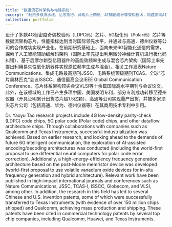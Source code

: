 ```yaml
---
title: "数据流芯片架构与电路系统"
excerpt: "利用多级流水线、乱序执行、异构片上网络、AI辅助设计等架构技术，构建面向AI和信号处理的高效芯片与硬件系统"
collection: portfolio
---
```


设计了多款4G低密度奇偶校验码（LDPC码）芯片、5G极化码（Polar码）芯片等数据流架构芯片，性能指标达到当时国际领先水平，并通过与高通、德州仪器等公司的合作成功实现产业化。在前期研究基础上，面向未来6G智能化通信的需求，探索了人工智能辅助编解码架构（国际上率先提出利用微分神经计算机进行极化码纠错）、基于后摩尔新型忆阻器件的高能效频率生成与混合芯片架构（国际上率先提出利用易失性氧化钒器件实现原位频率生成与混合）。相关工作发表Nature Communications、集成电路最高期刊JSSC、电路系统顶级期刊TCAS、全球“芯片奥林匹克”会议ISSCC、通信最高会议IEEE Global Communication Conference、芯片体系架构顶尖会议VLSI等十余篇国际高水平期刊与会议论文。此外，在该领域的工作已产生多项中国、美国发明专利，部分专利成功转移至德州仪器（开具证明累计出货芯片超1.5亿颗）、高通等公司实现量产出货，并被多家顶尖芯片公司（包括高通、华为、德州仪器等）在其商用技术专利中引用。

Dr. Yaoyu Tao research projects include 4G low-density parity-check (LDPC) code chips, 5G polar code (Polar code) chips, and other dataflow architecture chips. Through collaborations with companies such as Qualcomm and Texas Instruments, successful industrialization was achieved. Based on earlier research, and looking ahead to the demands of future 6G intelligent communication, the exploration of AI-assisted encoding/decoding architectures was conducted (including the world-first proposal to use differential neural computers for polar code error correction). Additionally, a high-energy-efficiency frequency generation architecture based on the post-Moore memristor device was developed (world-first proposal to use volatile vanadium oxide devices for in-situ frequency generation and hybrid architecture). Relevant work have been published in high-impact international journals and conferences such as Nature Communications, JSSC, TCAS-I, ISSCC, Globecom, and VLSI, among other. In addition, the research in this field has led to several Chinese and U.S. invention patents, some of which were successfully transferred to Texas Instruments (with evidence of over 150 million chips shipped) and Qualcomm, achieving mass production and shipping. These patents have been cited in commercial technology patents by several top chip companies, including Qualcomm, Huawei, and Texas Instruments.
